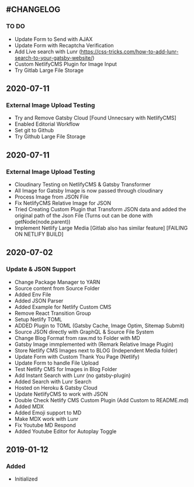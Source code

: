## #CHANGELOG

### TO DO

- Update Form to Send with AJAX
- Update Form with Recaptcha Verification
- Add Live search with Lunr (https://css-tricks.com/how-to-add-lunr-search-to-your-gatsby-website/)
- Custom NetlifyCMS Plugin for Image Input
- Try Gitlab Large File Storage

## 2020-07-11

### External Image Upload Testing

- Try and Remove Gatsby Cloud [Found Unnecsary with NetlifyCMS]
- Enabled Editorial Workflow
- Set git to Github
- Try Github Large File Storage

## 2020-07-11

### External Image Upload Testing

- Cloudinary Testing on NetlifyCMS & Gatsby Transformer
- All Image for Gatsby Image is now passed through cloudinary 
- Process Image from JSON File
- Fix NetlifyCMS Relative Image for JSON
- Tried Creating Custom Plugin that Transform JSON data and added the original path of the Json File (Turns out can be done with getNode(node.parent))
- Implement Netlify Large Media  [Gitlab also has similar feature] [FAILING ON NETLIFY BUILD]

## 2020-07-02

### Update & JSON Support

- Change Package Manager to YARN
- Source content from Source Folder
- Added Env File
- Added JSON Parser
- Added Example for Netlify Custom CMS
- Remove React Transition Group
- Setup Netlify TOML
- ADDED Plugin to TOML (Gatsby Cache, Image Optim, Sitemap Submit)
- Source JSON directly with GraphQL & Source File System
- Change Blog Format from raw.md to Folder with MD
- Gatsby Image immplemented with (Remark Relative Image Plugin)
- Store Netlify CMS Images next to BLOG (Independent Media folder)
- Update Form with Custom Thank You Page (Netlify)
- Update Form to handle File Upload
- Test Netlify CMS for Images in Blog Folder
- Add Instant Search with Lunr (no gatsby-plugin)
- Added Search with Lunr Search
- Hosted on Heroku & Gatsby Cloud
- Update NetlifyCMS to work with JSON
- Double Check Netlify CMS Custom Plugin (Add Custom to README.md)
- Added MDX
- Added Emoji support to MD
- Make MDX work with Lunr
- Fix Youtube MD Respond
- Added Youtube Editor for Autoplay Toggle

## 2019-01-12

### Added

- Initialized
